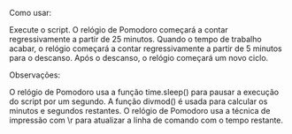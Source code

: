 Como usar:

Execute o script.
O relógio de Pomodoro começará a contar regressivamente a partir de 25 minutos.
Quando o tempo de trabalho acabar, o relógio começará a contar regressivamente a partir de 5 minutos para o descanso.
Após o descanso, o relógio começará um novo ciclo.

Observações:

O relógio de Pomodoro usa a função time.sleep() para pausar a execução do script por um segundo.
A função divmod() é usada para calcular os minutos e segundos restantes.
O relógio de Pomodoro usa a técnica de impressão com \r para atualizar a linha de comando com o tempo restante.
